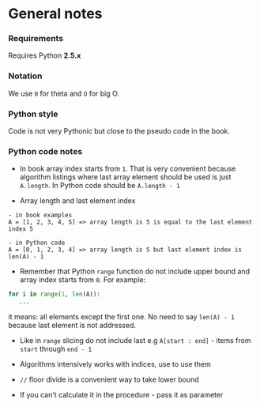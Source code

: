 # General notes

### Requirements

Requires Python **2.5.x**

### Notation

We use ```0``` for theta and ```O``` for big O.

### Python style

Code is not very Pythonic but close to the pseudo code in the book.

### Python code notes

- In book array index starts from ```1```. That is very convenient because algorithm
  listings where last array element should be used is just ```A.length```. In Python code
  should be ```A.length - 1```

- Array length and last element index

```
- in book examples
A = [1, 2, 3, 4, 5] => array length is 5 is equal to the last element index 5

- in Python code
A = [0, 1, 2, 3, 4] => array length is 5 but last element index is len(A) - 1
```

- Remember that Python ```range``` function do not include upper bound and array index
  starts from ```0```. For example:

```python
for i in range(1, len(A)):
   ...
```
  it means: all elements except the first one. No need to say ```len(A) - 1``` because last
  element is not addressed.

- Like in ```range``` slicing do not include last e.g ```A[start : end]``` - items from ```start```
  through ```end - 1```

- Algorithms intensively works with indices, use to use them

- ```//``` floor divide is a convenient way to take lower bound

- If you can't calculate it in the procedure - pass it as parameter
